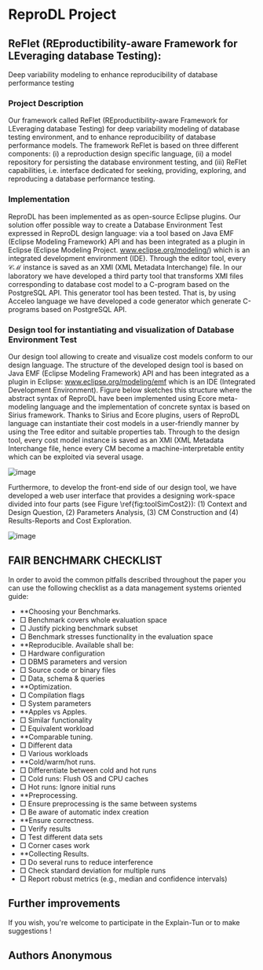 # ReproDL Project
## ReFlet (REproductibility-aware Framework for LEveraging database Testing):
Deep variability modeling to enhance reproducibility of database performance testing
### Project Description
Our framework called ReFlet (REproductibility-aware Framework for LEveraging database Testing) for deep variability modeling of database testing environment, and to enhance
reproducibility of database performance models. The framework ReFlet is based on three different components: (i) a reproduction design specific language, (ii) a model repository for persisting
the database environment testing, and (iii) ReFlet capabilities, i.e. interface dedicated for seeking, providing, exploring, and reproducing a database performance testing.
### Implementation
ReproDL has been implemented as as open-source Eclipse plugins. Our solution offer possible way to create a Database Environment Test expressed in ReproDL design language: via a tool based on Java EMF (Eclipse Modeling Framework) API and has been integrated as a plugin in Eclipse (Eclipse Modeling Project. www.eclipse.org/modeling/) which is an integrated development environment (IDE). Through the editor tool, every $\mathcal{CM}$ instance is saved as an XMI (XML Metadata Interchange) file. In our laboratory we have developed a third party tool that transforms XMI files corresponding to database cost model to a C-program based on the PostgreSQL API. This generator tool has been tested. That is, by using Acceleo language we have developed a code generator which generate C-programs based on PostgreSQL API.

### Design tool for instantiating and visualization of Database Environment Test

Our design tool allowing to create and visualize cost models conform to our design language.
The structure of the developed design tool is based on Java EMF (Eclipse Modeling Framework) API and has been integrated as a plugin in Eclipse: www.eclipse.org/modeling/emf which is an IDE (Integrated Development Environment). 
Figure below sketches this structure where the abstract syntax of ReproDL have been implemented using Ecore meta-modeling language and the implementation of concrete syntax is based on Sirius framework. Thanks to Sirius and Ecore plugins, users of ReproDL language can instantiate their cost models in a user-friendly manner by using the Tree editor and suitable properties tab. 
Through to the design tool, every cost model instance is saved as an XMI (XML Metadata Interchange  file, hence every CM become a machine-interpretable entity which can be exploited via several usage.

![image](https://user-images.githubusercontent.com/42803883/218849390-e9728057-a38b-4035-81e4-509143b570d2.png)

Furthermore, to develop the front-end side of our design tool, we  have developed a web user interface that provides a designing work-space divided into four parts (see Figure \ref{fig:toolSimCost2}): (1) Context and Design Question, (2) Parameters Analysis, (3) CM Construction and (4) Results-Reports and Cost Exploration. 

![image](https://user-images.githubusercontent.com/42803883/218848962-e37eeabd-65f9-4604-8538-d1ade65e4b25.png)

## FAIR BENCHMARK CHECKLIST
In order to avoid the common pitfalls described throughout the
paper you can use the following checklist as a data management
systems oriented guide:

* **Choosing your Benchmarks.
* □ Benchmark covers whole evaluation space
* □ Justify picking benchmark subset
* □ Benchmark stresses functionality in the evaluation space
* **Reproducible. Available shall be:
* □ Hardware configuration
* □ DBMS parameters and version
* □ Source code or binary files
* □ Data, schema & queries
* **Optimization.
* □ Compilation flags
* □ System parameters
* **Apples vs Apples.
* □ Similar functionality
* □ Equivalent workload
* **Comparable tuning.
* □ Different data
* □ Various workloads
* **Cold/warm/hot runs.
* □ Differentiate between cold and hot runs
* □ Cold runs: Flush OS and CPU caches
* □ Hot runs: Ignore initial runs
* **Preprocessing.
* □ Ensure preprocessing is the same between systems
* □ Be aware of automatic index creation
* **Ensure correctness.
* □ Verify results
* □ Test different data sets
* □ Corner cases work
* **Collecting Results.
* □ Do several runs to reduce interference
* □ Check standard deviation for multiple runs
* □ Report robust metrics (e.g., median and confidence intervals)

## Further improvements

If you wish, you're welcome to participate in the Explain-Tun or to make suggestions ! 

## Authors Anonymous
